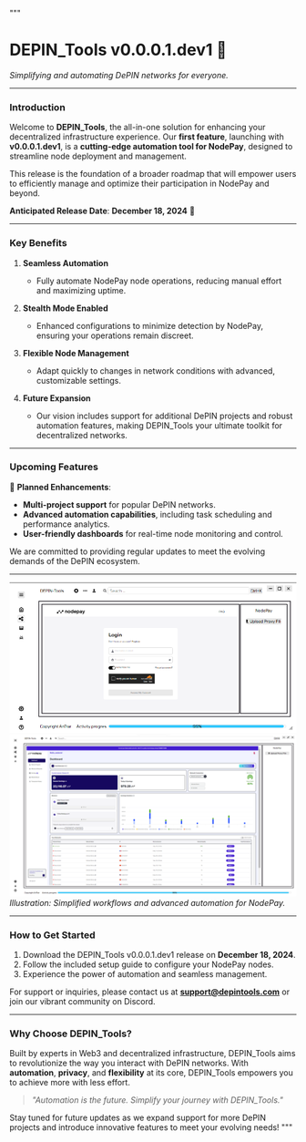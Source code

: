 """
# DEPIN_Tools v0.0.0.1.dev1 🚀

*Simplifying and automating DePIN networks for everyone.*

---

### **Introduction**
Welcome to **DEPIN_Tools**, the all-in-one solution for enhancing your decentralized infrastructure experience.
Our **first feature**, launching with **v0.0.0.1.dev1**, is a **cutting-edge automation tool for NodePay**, designed to streamline node deployment and management.

This release is the foundation of a broader roadmap that will empower users to efficiently manage and optimize their participation in NodePay and beyond.

**Anticipated Release Date**: **December 18, 2024** 🎉

---

### **Key Benefits**

1. **Seamless Automation**
   - Fully automate NodePay node operations, reducing manual effort and maximizing uptime.

2. **Stealth Mode Enabled**
   - Enhanced configurations to minimize detection by NodePay, ensuring your operations remain discreet.

3. **Flexible Node Management**
   - Adapt quickly to changes in network conditions with advanced, customizable settings.

4. **Future Expansion**
   - Our vision includes support for additional DePIN projects and robust automation features, making DEPIN_Tools your ultimate toolkit for decentralized networks.

---

### **Upcoming Features**

🔮 **Planned Enhancements**:
- **Multi-project support** for popular DePIN networks.
- **Advanced automation capabilities**, including task scheduling and performance analytics.
- **User-friendly dashboards** for real-time node monitoring and control.

We are committed to providing regular updates to meet the evolving demands of the DePIN ecosystem.

---

![Nodepay Login Action](images/loginNP.png)
![Nodepay Login Action](images/dashBoardNP.png)
*Illustration: Simplified workflows and advanced automation for NodePay.*

---

### **How to Get Started**

1. Download the DEPIN_Tools v0.0.0.1.dev1 release on **December 18, 2024**.
2. Follow the included setup guide to configure your NodePay nodes.
3. Experience the power of automation and seamless management.

For support or inquiries, please contact us at **support@depintools.com** or join our vibrant community on Discord.

---

### **Why Choose DEPIN_Tools?**

Built by experts in Web3 and decentralized infrastructure, DEPIN_Tools aims to revolutionize the way you interact with DePIN networks.
With **automation**, **privacy**, and **flexibility** at its core, DEPIN_Tools empowers you to achieve more with less effort.

> *"Automation is the future. Simplify your journey with DEPIN_Tools."*

Stay tuned for future updates as we expand support for more DePIN projects and introduce innovative features to meet your evolving needs!
"""
